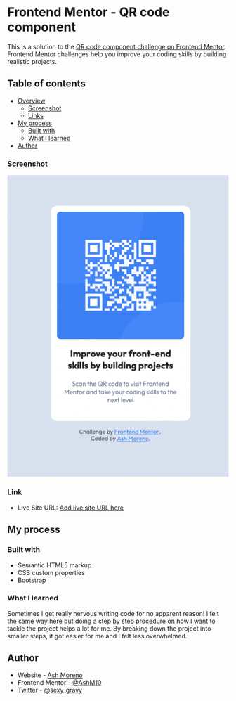 # Frontend Mentor - QR code component

This is a solution to the [QR code component challenge on Frontend Mentor](https://www.frontendmentor.io/challenges/qr-code-component-iux_sIO_H).
Frontend Mentor challenges help you improve your coding skills by building realistic projects.

## Table of contents

- [Overview](#overview)
  - [Screenshot](#screenshot)
  - [Links](#links)
- [My process](#my-process)
  - [Built with](#built-with)
  - [What I learned](#what-i-learned)
- [Author](#author)

### Screenshot

![](images/qr.jpg)

### Link

- Live Site URL: [Add live site URL here](https://qr-code-ashmoreno.netlify.app)

## My process

### Built with

- Semantic HTML5 markup
- CSS custom properties
- Bootstrap

### What I learned

Sometimes I get really nervous writing code for no apparent reason!
I felt the same way here but doing a step by step procedure on how I want to tackle the project helps a lot for me.
By breaking down the project into smaller steps, it got easier for me and I felt less overwhelmed.

## Author

- Website - [Ash Moreno](https://www.ashmoreno.dev)
- Frontend Mentor - [@AshM10](https://www.frontendmentor.io/profile/AshM10)
- Twitter - [@sexy_gravy](https://twitter.com/sexy_gravy)
